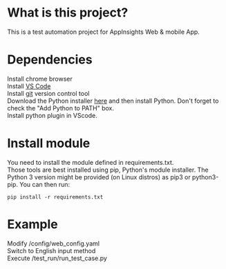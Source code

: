 # What is this project?
This is a test automation project for AppInsights Web & mobile App.

# Dependencies
Install chrome browser  
Install [VS Code](https://code.visualstudio.com/download)  
Install [git](https://git-scm.com/downloads) version control tool  
Download the Python installer [here](https://www.python.org/downloads/) and then install Python. Don't forget to check the "Add Python to PATH" box.  
Install python plugin in VScode.  

# Install module
You need to install the module defined in requirements.txt.  
Those tools are best installed using pip, Python's module installer. The Python 3 version might be provided (on Linux distros) as pip3 or python3-pip. You can then run:  

`pip install -r requirements.txt`

# Example
Modify /config/web_config.yaml  
Switch to English input method  
Execute /test_run/run_test_case.py
